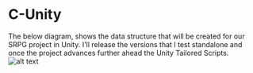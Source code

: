# C-Unity



The below diagram, shows the data structure that will be created for our SRPG project in Unity. I'll release the versions that I test standalone and once the project advances further ahead the Unity Tailored Scripts. 
![alt text](https://image.prntscr.com/image/R70-PIHbTsCm_4jAnIAUtw.png)
